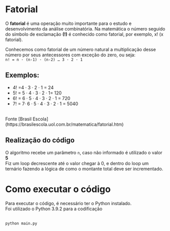 # Fatorial
O **fatorial** é uma operação muito importante para o estudo e desenvolvimento da análise combinatória. Na matemática o número seguido do símbolo de exclamação **(!)** é conhecido como fatorial, por exemplo, x! (x fatorial).<br>

Conhecemos como fatorial de um número natural a multiplicação desse número por seus antecessores com exceção do zero, ou seja:<br>
`n! = n · (n-1) · (n-2) … 3 · 2 · 1`

## Exemplos:
- 4! =4 · 3 · 2 · 1 = 24
- 5! = 5 · 4 · 3 · 2 · 1= 120
- 6! = 6 · 5 · 4 · 3 · 2 · 1 = 720
- 7! = 7· 6 · 5 · 4 · 3 · 2 · 1 = 5040
<br>
Fonte [Brasil Escola](https://brasilescola.uol.com.br/matematica/fatorial.htm)

## Realização do código
O algoritmo recebe um parâmetro `n`, caso não informado é utilizado o valor **5**<br>
Fiz um loop decrescente até o valor chegar à 0, e dentro do loop um ternário fazendo a lógica de como o montante total deve ser incrementado.

# Como executar o código
Para executar o código, é necessário ter o Python instalado.<br>
Foi utilizado o Python 3.9.2 para a codificação<br><br>
```python
python main.py
```